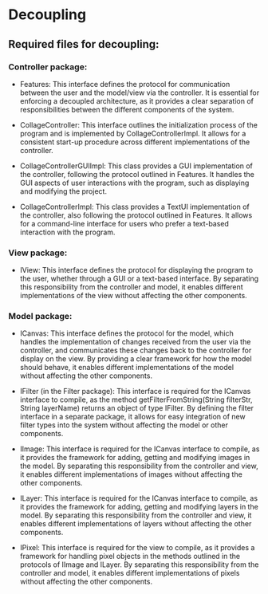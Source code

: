 # Decoupling 
## Required files for decoupling: 

### Controller package:

- Features: This interface defines the protocol for communication between the user and the model/view via the controller. It is essential for enforcing a decoupled architecture, as it provides a clear separation of responsibilities between the different components of the system.

- CollageController: This interface outlines the initialization process of the program and is implemented by CollageControllerImpl. It allows for a consistent start-up procedure across different implementations of the controller.

- CollageControllerGUIImpl: This class provides a GUI implementation of the controller, following the protocol outlined in Features. It handles the GUI aspects of user interactions with the program, such as displaying and modifying the project.

- CollageControllerImpl: This class provides a TextUI implementation of the controller, also following the protocol outlined in Features. It allows for a command-line interface for users who prefer a text-based interaction with the program.

### View package:

- IView: This interface defines the protocol for displaying the program to the user, whether through a GUI or a text-based interface. By separating this responsibility from the controller and model, it enables different implementations of the view without affecting the other components.

### Model package:

- ICanvas: This interface defines the protocol for the model, which handles the implementation of changes received from the user via the controller, and communicates these changes back to the controller for display on the view. By providing a clear framework for how the model should behave, it enables different implementations of the model without affecting the other components.

- IFilter (in the Filter package): This interface is required for the ICanvas interface to compile, as the method getFilterFromString(String filterStr, String layerName) returns an object of type IFilter. By defining the filter interface in a separate package, it allows for easy integration of new filter types into the system without affecting the model or other components.

- IImage: This interface is required for the ICanvas interface to compile, as it provides the framework for adding, getting and modifying images in the model. By separating this responsibility from the controller and view, it enables different implementations of images without affecting the other components.

- ILayer: This interface is required for the ICanvas interface to compile, as it provides the framework for adding, getting and modifying layers in the model. By separating this responsibility from the controller and view, it enables different implementations of layers without affecting the other components.

- IPixel: This interface is required for the view to compile, as it provides a framework for handling pixel objects in the methods outlined in the protocols of IImage and ILayer. By separating this responsibility from the controller and model, it enables different implementations of pixels without affecting the other components.

